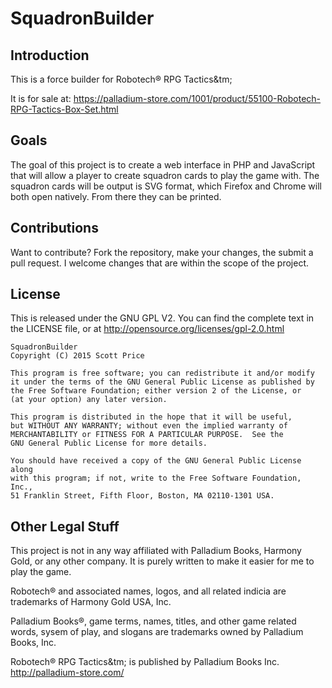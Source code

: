 # SquadronBuilder

## Introduction

This is a force builder for Robotech&reg; RPG Tactics&tm; 

It is for sale at: 
https://palladium-store.com/1001/product/55100-Robotech-RPG-Tactics-Box-Set.html

## Goals

The goal of this project is to create a web interface in PHP and JavaScript
that will allow a player to create squadron cards to play the game with.  The
squadron cards will be output is SVG format, which Firefox and Chrome will both
open natively.  From there they can be printed.

## Contributions

Want to contribute?  Fork the repository, make your changes, the submit a pull
request.  I welcome changes that are within the scope of the project.


## License
This is released under the GNU GPL V2.  You can find the complete text in the
LICENSE file, or at http://opensource.org/licenses/gpl-2.0.html

    SquadronBuilder
    Copyright (C) 2015 Scott Price

    This program is free software; you can redistribute it and/or modify
    it under the terms of the GNU General Public License as published by
    the Free Software Foundation; either version 2 of the License, or
    (at your option) any later version.

    This program is distributed in the hope that it will be useful,
    but WITHOUT ANY WARRANTY; without even the implied warranty of
    MERCHANTABILITY or FITNESS FOR A PARTICULAR PURPOSE.  See the
    GNU General Public License for more details.

    You should have received a copy of the GNU General Public License along
    with this program; if not, write to the Free Software Foundation, Inc.,
    51 Franklin Street, Fifth Floor, Boston, MA 02110-1301 USA.


## Other Legal Stuff
This project is not in any way affiliated with Palladium Books, Harmony Gold, or 
any other company.  It is purely written to make it easier for me to play the
game.

Robotech&reg; and associated names, logos, and all related indicia are trademarks
of Harmony Gold USA, Inc.

Palladium Books&reg;, game terms, names, titles, and other game related words, 
sysem of play, and slogans are trademarks owned by Palladium Books, Inc.

Robotech&reg; RPG Tactics&tm; is published by Palladium Books Inc. 
http://palladium-store.com/
